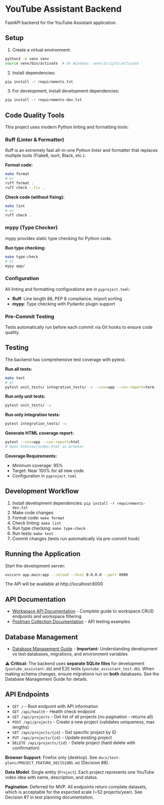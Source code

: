 # YouTube Assistant Backend

FastAPI backend for the YouTube Assistant application.

## Setup

1. Create a virtual environment:
```bash
python3 -m venv venv
source venv/bin/activate  # On Windows: venv\Scripts\activate
```

2. Install dependencies:
```bash
pip install -r requirements.txt
```

3. For development, install development dependencies:
```bash
pip install -r requirements-dev.txt
```

## Code Quality Tools

This project uses modern Python linting and formatting tools:

### Ruff (Linter & Formatter)

Ruff is an extremely fast all-in-one Python linter and formatter that replaces multiple tools (Flake8, isort, Black, etc.).

**Format code:**
```bash
make format
# or
ruff format .
ruff check --fix .
```

**Check code (without fixing):**
```bash
make lint
# or
ruff check .
```

### mypy (Type Checker)

mypy provides static type checking for Python code.

**Run type checking:**
```bash
make type-check
# or
mypy app/
```

### Configuration

All linting and formatting configurations are in `pyproject.toml`:
- **Ruff**: Line length 88, PEP 8 compliance, import sorting
- **mypy**: Type checking with Pydantic plugin support

### Pre-Commit Testing

Tests automatically run before each commit via Git hooks to ensure code quality.

## Testing

The backend has comprehensive test coverage with pytest.

**Run all tests:**
```bash
make test
# or
pytest unit_tests/ integration_tests/ -v --cov=app --cov-report=term
```

**Run only unit tests:**
```bash
pytest unit_tests/ -v
```

**Run only integration tests:**
```bash
pytest integration_tests/ -v
```

**Generate HTML coverage report:**
```bash
pytest --cov=app --cov-report=html
# Open htmlcov/index.html in browser
```

**Coverage Requirements:**
- Minimum coverage: 95%
- Target: Near 100% for all new code
- Configuration in `pyproject.toml`

## Development Workflow

1. Install development dependencies: `pip install -r requirements-dev.txt`
2. Make code changes
3. Format code: `make format`
4. Check linting: `make lint`
5. Run type checking: `make type-check`
6. Run tests: `make test`
7. Commit changes (tests run automatically via pre-commit hook)

## Running the Application

Start the development server:
```bash
uvicorn app.main:app --reload --host 0.0.0.0 --port 8000
```

The API will be available at http://localhost:8000

## API Documentation

- [Workspace API Documentation](docs/WORKSPACE_API.md) - Complete guide to workspace CRUD endpoints and workspace filtering
- [Postman Collection Documentation](docs/POSTMAN_COLLECTION.md) - API testing examples

## Database Management

- [Database Management Guide](docs/DATABASE_MANAGEMENT.md) - **Important:** Understanding development vs test databases, migrations, and environment variables

⚠️ **Critical:** The backend uses **separate SQLite files** for development (`youtube_assistant.db`) and E2E tests (`youtube_assistant_test.db`). When making schema changes, ensure migrations run on **both** databases. See the Database Management Guide for details.

## API Endpoints

- `GET /` - Root endpoint with API information
- `GET /api/health` - Health check endpoint
- `GET /api/projects` - Get list of all projects (no pagination - returns all)
- `POST /api/projects` - Create a new project (validates uniqueness, max lengths)
- `GET /api/projects/{id}` - Get specific project by ID
- `PUT /api/projects/{id}` - Update existing project
- `DELETE /api/projects/{id}` - Delete project (hard delete with confirmation)

**Browser Support**: Firefox only (desktop). See `docs/test-plans/PROJECT_FEATURE_DECISIONS.md` (Decision #8).

**Data Model**: Single entity (`Project`). Each project represents one YouTube video idea with name, description, and status.

**Pagination**: Deferred for MVP. All endpoints return complete datasets, which is acceptable for the expected scale (~52 projects/year). See Decision #7 in test planning documentation.

